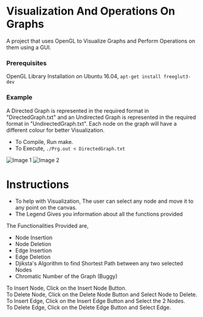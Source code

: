 # Visualization And Operations On Graphs
A project that uses OpenGL to Visualize Graphs and Perform Operations on them using a GUI.

### Prerequisites
OpenGL Library Installation on Ubuntu 16.04,
```apt-get install freeglut3-dev```

### Example

A Directed Graph is represented in the required format in "DirectedGraph.txt" and an Undirected Graph is represented in the required format in "UndirectedGraph.txt". Each node on the graph will have a different colour for better Visualization. 


* To Compile, Run make.
* To Execute, ```./Prg.out < DirectedGraph.txt```

![Image 1](https://github.com/Kadle11/Visualization_And_Operations_On_Graphs/blob/master/ScreenShots/BasicGraph.png)
![Image 2](https://github.com/Kadle11/Visualization_And_Operations_On_Graphs/blob/master/ScreenShots/Legend.png)


# Instructions

* To help with Visualization, The user can select any node and move it to any point on the canvas.
* The Legend Gives you information about all the functions provided

The Functionalities Provided are,
* Node Insertion
* Node Deletion
* Edge Insertion
* Edge Deletion
* Djiksta's Algorithm to find Shortest Path between any two selected Nodes
* Chromatic Number of the Graph (Buggy)

To Insert Node, Click on the Insert Node Button. <br />
To Delete Node, Click on the Delete Node Button and Select Node to Delete.<br />
To Insert Edge, Click on the Insert Edge Button and Select the 2 Nodes.<br />
To Delete Edge, Click on the Delete Edge Button and Select Edge. <br />
